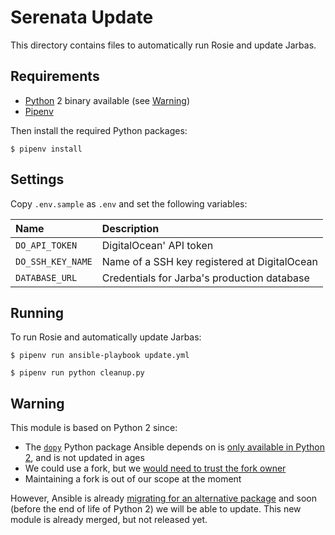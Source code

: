 # Serenata Update

This directory contains files to automatically run Rosie and update Jarbas.

## Requirements

* [Python](https://python.org) 2 binary available (see [Warning](#warning))
* [Pipenv](https://pipenv.readthedocs.io/)

Then install the required Python packages:

```console
$ pipenv install
```

## Settings

Copy `.env.sample` as `.env` and set the following variables:

| Name | Description |
|:-----|:------------|
| `DO_API_TOKEN` | DigitalOcean' API token |
| `DO_SSH_KEY_NAME` | Name of a SSH key registered at DigitalOcean |
| `DATABASE_URL`| Credentials for Jarba's production database |

## Running

To run Rosie and automatically update Jarbas:

```console
$ pipenv run ansible-playbook update.yml
```

```console
$ pipenv run python cleanup.py
```

## Warning

This module is based on Python 2 since:

* The [`dopy`](https://pypi.org/project/dopy/) Python package Ansible depends on is
  [only available in Python 2](https://github.com/Wiredcraft/dopy/issues/61), and is not updated in ages
* We could use a fork, but we
  [would need to trust the fork owner](https://github.com/okfn-brasil/serenata-de-amor/pull/449#discussion_r253397600)
* Maintaining a fork is out of our scope at the moment

However, Ansible is already
[migrating for an alternative package](https://github.com/ansible/ansible/pull/33984)
and soon (before the end of life of Python 2) we will be able to update. This new module is already merged, but not released yet.